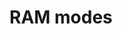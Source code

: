 <!--
title: "RAM database modes"
description: "Netdata's RAM database modes."
custom_edit_url: https://github.com/netdata/netdata/edit/master/database/ram/README.md
-->

# RAM modes